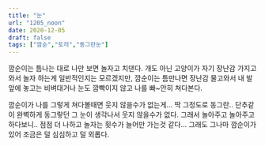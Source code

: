 ```yaml
---
title: "눈"
url: "1205_noon"
date: 2020-12-05
draft: false
tags: ["깜순","토끼","동그란눈"]
---
```

깜순이는 틈나는 대로 나만 보면 놀자고 치댄다. 개도 아닌 고양이가 자기 장난감 가지고 와서 놀자 하는게 일반적인지는 모르겠지만, 깜순이는 틈만나면 장난감 물고와서 내 발앞에 놓고는 비벼대거나 눈도 깜빡이지 않고 나를 빠~안히 쳐다본다.

깜순이가 나를 그렇게 쳐다볼때면 웃지 않을수가 없는게... 딱 그정도로 동그란.. 단추같이 완벽하게 동그랗던 그 눈이 생각나서 웃지 않을수가 없다. 그래서 놀아주고 놀아주고 하다보니.. 점점 더 나하고 놀자는 횟수가 늘어만 가는것 같다... 그래도 그나마 깜순이가 있어 조금은 덜 심심하고 덜 외롭다.
